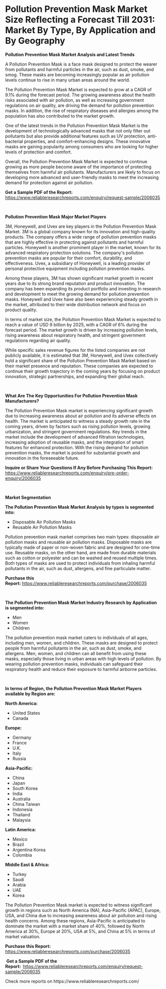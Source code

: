 <p><h1>Pollution Prevention Mask Market Size Reflecting a Forecast Till 2031: Market By Type, By Application and By Geography</h1></p><p><strong>Pollution Prevention Mask Market Analysis and Latest Trends</strong></p>
<p><p>A Pollution Prevention Mask is a face mask designed to protect the wearer from pollutants and harmful particles in the air, such as dust, smoke, and smog. These masks are becoming increasingly popular as air pollution levels continue to rise in many urban areas around the world.</p><p>The Pollution Prevention Mask Market is expected to grow at a CAGR of 9.1% during the forecast period. The growing awareness about the health risks associated with air pollution, as well as increasing government regulations on air quality, are driving the demand for pollution prevention masks. In addition, the rise of respiratory diseases and allergies among the population has also contributed to the market growth.</p><p>One of the latest trends in the Pollution Prevention Mask Market is the development of technologically advanced masks that not only filter out pollutants but also provide additional features such as UV protection, anti-bacterial properties, and comfort-enhancing designs. These innovative masks are gaining popularity among consumers who are looking for higher levels of protection and comfort.</p><p>Overall, the Pollution Prevention Mask Market is expected to continue growing as more people become aware of the importance of protecting themselves from harmful air pollutants. Manufacturers are likely to focus on developing more advanced and user-friendly masks to meet the increasing demand for protection against air pollution.</p></p>
<p><strong>Get a Sample PDF of the Report:&nbsp;</strong> <a href="https://www.reliableresearchreports.com/enquiry/request-sample/2006035">https://www.reliableresearchreports.com/enquiry/request-sample/2006035</a></p>
<p>&nbsp;</p>
<p><strong>Pollution Prevention Mask Major Market Players</strong></p>
<p><p>3M, Honeywell, and Uvex are key players in the Pollution Prevention Mask Market. 3M is a global company known for its innovation and high-quality products. The company offers a wide range of pollution prevention masks that are highly effective in protecting against pollutants and harmful particles. Honeywell is another prominent player in the market, known for its advanced respiratory protection solutions. The company's pollution prevention masks are popular for their comfort, durability, and effectiveness. Uvex, a subsidiary of Honeywell, is a leading provider of personal protective equipment including pollution prevention masks.</p><p>Among these players, 3M has shown significant market growth in recent years due to its strong brand reputation and product innovation. The company has been expanding its product portfolio and investing in research and development to meet the growing demand for pollution prevention masks. Honeywell and Uvex have also been experiencing steady growth in the market, attributed to their wide distribution network and focus on product quality.</p><p>In terms of market size, the Pollution Prevention Mask Market is expected to reach a value of USD 9 billion by 2025, with a CAGR of 6% during the forecast period. The market growth is driven by increasing pollution levels, rising awareness about respiratory health, and stringent government regulations regarding air quality.</p><p>While specific sales revenue figures for the listed companies are not publicly available, it is estimated that 3M, Honeywell, and Uvex collectively hold a significant share of the Pollution Prevention Mask Market based on their market presence and reputation. These companies are expected to continue their growth trajectory in the coming years by focusing on product innovation, strategic partnerships, and expanding their global reach.</p></p>
<p>&nbsp;</p>
<p><strong>What Are The Key Opportunities For Pollution Prevention Mask Manufacturers?</strong></p>
<p><p>The Pollution Prevention Mask market is experiencing significant growth due to increasing awareness about air pollution and its adverse effects on health. The market is anticipated to witness a steady growth rate in the coming years, driven by factors such as rising pollution levels, growing urbanization, and stringent government regulations. Key trends in the market include the development of advanced filtration technologies, increasing adoption of reusable masks, and the integration of smart features for enhanced protection. With the rising demand for pollution prevention masks, the market is poised for substantial growth and innovation in the foreseeable future.</p></p>
<p><strong>Inquire or Share Your Questions If Any Before Purchasing This Report:</strong> <a href="https://www.reliableresearchreports.com/enquiry/pre-order-enquiry/2006035">https://www.reliableresearchreports.com/enquiry/pre-order-enquiry/2006035</a></p>
<p>&nbsp;</p>
<p><strong>Market Segmentation</strong></p>
<p><strong>The Pollution Prevention Mask Market Analysis by types is segmented into:</strong></p>
<p><ul><li>Disposable Air Pollution Masks</li><li>Reusable Air Pollution Masks</li></ul></p>
<p><p>Pollution prevention mask market comprises two main types: disposable air pollution masks and reusable air pollution masks. Disposable masks are typically made of paper or non-woven fabric and are designed for one-time use. Reusable masks, on the other hand, are made from durable materials such as cotton or polyester and can be washed and reused multiple times. Both types of masks are used to protect individuals from inhaling harmful pollutants in the air, such as dust, allergens, and fine particulate matter.</p></p>
<p><strong>Purchase this Report:&nbsp;</strong><a href="https://www.reliableresearchreports.com/purchase/2006035">https://www.reliableresearchreports.com/purchase/2006035</a></p>
<p>&nbsp;</p>
<p><strong>The Pollution Prevention Mask Market Industry Research by Application is segmented into:</strong></p>
<p><ul><li>Men</li><li>Women</li><li>Children</li></ul></p>
<p><p>The pollution prevention mask market caters to individuals of all ages, including men, women, and children. These masks are designed to protect people from harmful pollutants in the air, such as dust, smoke, and allergens. Men, women, and children can all benefit from using these masks, especially those living in urban areas with high levels of pollution. By wearing pollution prevention masks, individuals can safeguard their respiratory health and reduce their exposure to harmful airborne particles.</p></p>
<p>&nbsp;</p>
<p><strong>In terms of Region, the Pollution Prevention Mask Market Players available by Region are:</strong></p>
<p>
    <p> <strong> North America: </strong>
        <ul>
            <li>United States</li>
            <li>Canada</li>
        </ul>
        </p> 
    <p> <strong> Europe: </strong>
        <ul>
            <li>Germany</li>
            <li>France</li>
            <li>U.K.</li>
            <li>Italy</li>
            <li>Russia</li>
        </ul>
        </p> 
    <p> <strong> Asia-Pacific: </strong>
        <ul>
            <li>China</li>
            <li>Japan</li>
            <li>South Korea</li>
            <li>India</li>
            <li>Australia</li>
            <li>China Taiwan</li>
            <li>Indonesia</li>
            <li>Thailand</li>
            <li>Malaysia</li>
        </ul>
        </p> 
    <p> <strong> Latin America: </strong>
        <ul>
            <li>Mexico</li>
            <li>Brazil</li>
            <li>Argentina Korea</li>
            <li>Colombia</li>
        </ul>
        </p> 
    <p> <strong> Middle East & Africa: </strong>
        <ul>
            <li>Turkey</li>
            <li>Saudi</li>
            <li>Arabia</li>
            <li>UAE</li>
            <li>Korea</li>
        </ul>
    </p>
    </p>
<p><p>The Pollution Prevention Mask market is expected to witness significant growth in regions such as North America (NA), Asia-Pacific (APAC), Europe, USA, and China due to increasing awareness about air pollution and rising health concerns. Among these regions, Asia-Pacific is anticipated to dominate the market with a market share of 40%, followed by North America at 30%, Europe at 20%, USA at 5%, and China at 5% in terms of market valuation.</p></p>
<p><strong>Purchase this Report: </strong><a href="https://www.reliableresearchreports.com/purchase/2006035">https://www.reliableresearchreports.com/purchase/2006035</a></p>
<p>&nbsp;<strong>Get a Sample PDF of the Report:&nbsp;&nbsp;</strong><a href="https://www.reliableresearchreports.com/enquiry/request-sample/2006035">https://www.reliableresearchreports.com/enquiry/request-sample/2006035</a></p>
<p><strong></strong></p>
<p>Check more reports on https://www.reliableresearchreports.com/</p>